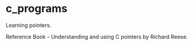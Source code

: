 # c_programs
Learning pointers. 

Reference Book - Understanding and using C pointers by Richard Reese.
